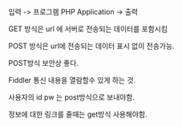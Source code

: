 입력 -> 프로그램 PHP Application -> 출력


GET 방식은 url 에 서버로 전송되는 데이터를 포함시킴

POST 방식은 url에 전송되는 데이터 표시 없이 전송가능.

POST방식 보안상 좋다.

Fiddler 통신 내용을 열람할수 있게 하는 것.

사용자의 id pw 는 post방식으로 보내야함.

정보에 대한 링크를 줄때는 get방식 사용해야함.
